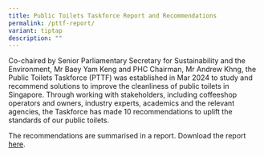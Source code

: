```yaml
---
title: Public Toilets Taskforce Report and Recommendations
permalink: /pttf-report/
variant: tiptap
description: ""
---
```

<p></p>
<p>Co-chaired by Senior Parliamentary Secretary for Sustainability and the
Environment, Mr Baey Yam Keng and PHC Chairman, Mr Andrew Khng, the Public
Toilets Taskforce (PTTF) was established in Mar 2024 to study and recommend
solutions to improve the cleanliness of public toilets in Singapore. Through
working with stakeholders, including coffeeshop operators and owners, industry
experts, academics and the relevant agencies, the Taskforce has made 10
recommendations to uplift the standards of our public toilets.</p>
<p>The recommendations are summarised in a report. Download the report
<a href="/files/Public_Toilets_Taskforce_Report.pdf" rel="noopener noreferrer nofollow" target="_blank">here</a>.</p>